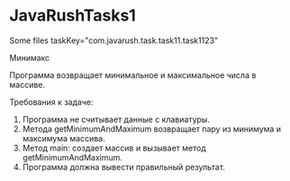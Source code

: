 # JavaRushTasks1
Some files
taskKey="com.javarush.task.task11.task1123"

Минимакс

Программа возвращает минимальное и максимальное числа в массиве.


Требования к задаче:
1.	Программа не считывает данные с клавиатуры.
2.	Метода getMinimumAndMaximum возвращает пару из минимума и максимума массива.
3.	Метод main: создает массив и вызывает метод getMinimumAndMaximum.
4.	Программа должна вывести правильный результат.
